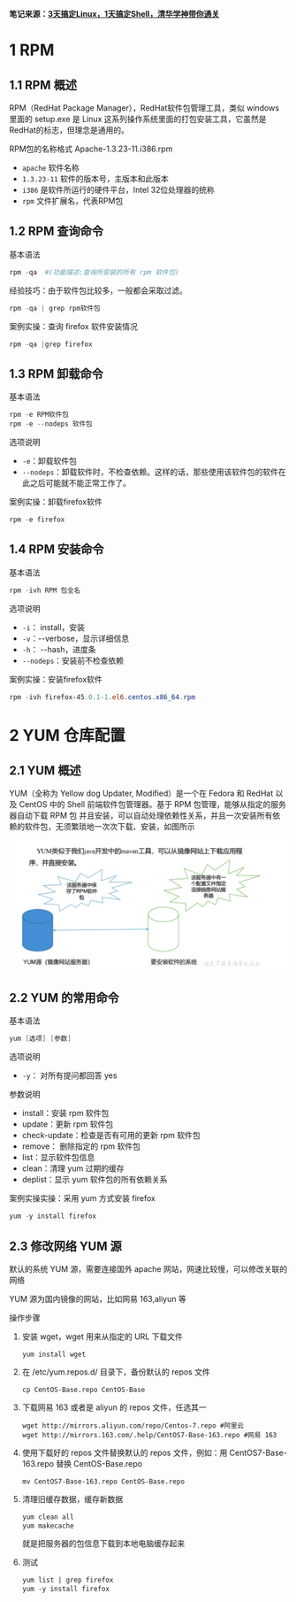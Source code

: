 **笔记来源：**[**3天搞定Linux，1天搞定Shell，清华学神带你通关**](https://www.bilibili.com/video/BV1WY4y1H7d3?p=9&vd_source=e8046ccbdc793e09a75eb61fe8e84a30)



# 1 RPM 
## 1.1 RPM 概述 
RPM（RedHat Package Manager），RedHat软件包管理工具，类似 windows 里面的 setup.exe 是 Linux 这系列操作系统里面的打包安装工具，它虽然是RedHat的标志，但理念是通用的。 



RPM包的名称格式 Apache-1.3.23-11.i386.rpm 

+ `apache` 软件名称  						
+ `1.3.23-11` 软件的版本号，主版本和此版本
+ `i386` 是软件所运行的硬件平台，Intel 32位处理器的统称
+ `rpm` 文件扩展名，代表RPM包  						



## 1.2 RPM 查询命令
基本语法

```powershell
rpm -qa  #(功能描述:查询所安装的所有 rpm 软件包)  	
```

经验技巧：由于软件包比较多，一般都会采取过滤。

```powershell
rpm -qa | grep rpm软件包 
```

 案例实操：查询 firefox   软件安装情况

```powershell
rpm -qa |grep firefox
```

## 1.3 RPM 卸载命令
基本语法  						

```powershell
rpm -e RPM软件包
rpm -e --nodeps 软件包
```

选项说明 

+ `-e`：卸载软件包
+ `--nodeps`：卸载软件时，不检查依赖。这样的话，那些使用该软件包的软件在此之后可能就不能正常工作了。

案例实操：卸载firefox软件

```powershell
rpm -e firefox
```

## 1.4 RPM 安装命令
基本语法

```powershell
rpm -ivh RPM 包全名
```

选项说明 

+ `-i`： install，安装
+ `-v`：--verbose，显示详细信息 
+ `-h`： --hash，进度条
+ `--nodeps`：安装前不检查依赖 

案例实操：安装firefox软件 

```powershell
rpm -ivh firefox-45.0.1-1.el6.centos.x86_64.rpm
```

 					

# 2 YUM 仓库配置 
## 2.1 YUM 概述 				
YUM（全称为 Yellow dog Updater, Modified）是一个在 Fedora 和 RedHat 以及 CentOS 中的 Shell 前端软件包管理器。基于 RPM 包管理，能够从指定的服务器自动下载 RPM 包 并且安装，可以自动处理依赖性关系，并且一次安装所有依赖的软件包，无须繁琐地一次次下载、安装，如图所示

![](images/51.png)

## 2.2 YUM 的常用命令 
基本语法

```powershell
yum [选项] [参数]
```

选项说明		

+ `-y`： 对所有提问都回答 yes

参数说明 

+ install：安装 rpm 软件包
+ update：更新 rpm 软件包 
+ check-update：检查是否有可用的更新 rpm 软件包
+ remove： 删除指定的 rpm 软件包
+ list：显示软件包信息
+ clean：清理 yum 过期的缓存
+ deplist：显示 yum 软件包的所有依赖关系


案例实操实操：采用 yum 方式安装 firefox

```powershell
yum -y install firefox 
```

 

## 2.3 修改网络 YUM 源
默认的系统 YUM 源，需要连接国外 apache 网站，网速比较慢，可以修改关联的网络 

YUM 源为国内镜像的网站，比如网易 163,aliyun 等 

操作步骤

1. 安装 wget，wget 用来从指定的 URL 下载文件

   ```shell
   yum install wget
   ```

2.  在 /etc/yum.repos.d/ 目录下，备份默认的 repos 文件

    ```shell
    cp CentOS-Base.repo CentOS-Base
    ```

3. 下载网易 163 或者是 aliyun 的 repos 文件，任选其一

   ```shell
   wget http://mirrors.aliyun.com/repo/Centos-7.repo #阿里云
   wget http://mirrors.163.com/.help/CentOS7-Base-163.repo #网易 163
   ```


4. 使用下载好的 repos 文件替换默认的 repos 文件，例如：用 CentOS7-Base-163.repo 替换 CentOS-Base.repo

   ```shell
   mv CentOS7-Base-163.repo CentOS-Base.repo
   ```


5. 清理旧缓存数据，缓存新数据

   ```shell
   yum clean all
   yum makecache 
   ```

   就是把服务器的包信息下载到本地电脑缓存起来 


6. 测试

   ```shell
   yum list | grep firefox
   yum -y install firefox
   ```

   ​



